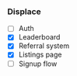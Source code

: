 ### Displace

- [ ] Auth
- [x] Leaderboard
- [x] Referral system
- [x] Listings page
- [ ] Signup flow
